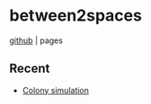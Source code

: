 # between2spaces

[github](https://github.com/between2spaces) | pages

## Recent

* [Colony simulation](/colony_sim)

